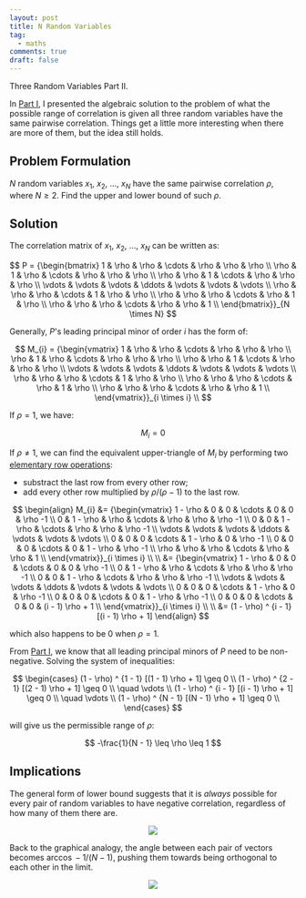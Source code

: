 ```yaml
---
layout: post
title: N Random Variables
tag:
  - maths
comments: true
draft: false
---
```

Three Random Variables Part II.

In [Part I](/Three-Random-Variables/), I presented the algebraic solution to the problem of what the possible range of correlation is given all three random variables have the same pairwise correlation. Things get a little more interesting when there are more of them, but the idea still holds. 

## Problem Formulation
$N$ random variables $x_1$, $x_2$, ..., $x_N$ have the same pairwise correlation $\rho$, where $N \geq 2$. Find the upper and lower bound of such $\rho$.

## Solution
The correlation matrix of $x_1$, $x_2$, ..., $x_N$ can be written as:

$$
P = {\begin{bmatrix} 
1      & \rho   & \rho   & \cdots & \rho   & \rho   & \rho   \\
\rho   & 1      & \rho   & \cdots & \rho   & \rho   & \rho   \\
\rho   & \rho   & 1      & \cdots & \rho   & \rho   & \rho   \\
\vdots & \vdots & \vdots & \ddots & \vdots & \vdots & \vdots \\
\rho   & \rho   & \rho   & \cdots & 1      & \rho   & \rho   \\
\rho   & \rho   & \rho   & \cdots & \rho   & 1      & \rho   \\
\rho   & \rho   & \rho   & \cdots & \rho   & \rho   & 1      \\
\end{bmatrix}}_{N \times N}
$$

Generally, $P$'s leading principal minor of order $i$ has the form of:

$$
M_{i} = {\begin{vmatrix} 
1      & \rho   & \rho   & \cdots & \rho   & \rho   & \rho   \\
\rho   & 1      & \rho   & \cdots & \rho   & \rho   & \rho   \\
\rho   & \rho   & 1      & \cdots & \rho   & \rho   & \rho   \\
\vdots & \vdots & \vdots & \ddots & \vdots & \vdots & \vdots \\
\rho   & \rho   & \rho   & \cdots & 1      & \rho   & \rho   \\
\rho   & \rho   & \rho   & \cdots & \rho   & 1      & \rho   \\
\rho   & \rho   & \rho   & \cdots & \rho   & \rho   & 1      \\
\end{vmatrix}}_{i \times i} \\
$$

If $\rho = 1$, we have:

$$
M_{i} = 0
$$

If $\rho \neq 1$, we can find the equivalent upper-triangle of $M_{i}$ by performing two [elementary row operations](https://en.wikipedia.org/wiki/Gaussian_elimination#Computing_determinants):
* substract the last row from every other row;
* add every other row multiplied by $\rho / (\rho - 1)$ to the last row.

$$
\begin{align}
M_{i} &= {\begin{vmatrix} 
1 - \rho & 0        & 0        & \cdots & 0        & 0        & \rho -1 \\
0        & 1 - \rho & \rho     & \cdots & \rho     & \rho     & \rho -1 \\
0        & 0        & 1 - \rho & \cdots & \rho     & \rho     & \rho -1 \\
\vdots   & \vdots   & \vdots   & \ddots & \vdots   & \vdots   & \vdots  \\
0        & 0        & 0        & \cdots & 1 - \rho & 0        & \rho -1 \\
0        & 0        & 0        & \cdots & 0        & 1 - \rho & \rho -1 \\
\rho     & \rho     & \rho     & \cdots & \rho     & \rho     & 1       \\
\end{vmatrix}}_{i \times i} \\
\\
&= {\begin{vmatrix} 
1 - \rho & 0        & 0        & \cdots & 0        & 0        & \rho -1          \\
0        & 1 - \rho & \rho     & \cdots & \rho     & \rho     & \rho -1          \\
0        & 0        & 1 - \rho & \cdots & \rho     & \rho     & \rho -1          \\
\vdots   & \vdots   & \vdots   & \ddots & \vdots   & \vdots   & \vdots           \\
0        & 0        & 0        & \cdots & 1 - \rho & 0        & \rho -1          \\
0        & 0        & 0        & \cdots & 0        & 1 - \rho & \rho -1          \\
0        & 0        & 0        & \cdots & 0        & 0        & (i - 1) \rho + 1 \\
\end{vmatrix}}_{i \times i} \\
\\
&= (1 - \rho) ^ {i - 1} [(i - 1)  \rho + 1]
\end{align}
$$

which also happens to be $0$ when $\rho = 1$.

From [Part I](/Three-Random-Variables/), we know that all leading principal minors of $P$ need to be non-negative. Solving the system of inequalities:

$$
\begin{cases}
(1 - \rho) ^ {1 - 1} [(1 - 1) \rho + 1] \geq 0 \\ 
(1 - \rho) ^ {2 - 1} [(2 - 1) \rho + 1] \geq 0 \\
\quad \vdots \\
(1 - \rho) ^ {i - 1} [(i - 1) \rho + 1] \geq 0 \\
\quad \vdots \\
(1 - \rho) ^ {N - 1} [(N - 1) \rho + 1] \geq 0 \\
\end{cases}
$$

will give us the permissible range of $\rho$:

$$
-\frac{1}{N - 1} \leq \rho \leq 1
$$

## Implications
The general form of lower bound suggests that it is _always_ possible for every pair of random variables to have negative correlation, regardless of how many of them there are.

<div align="center">
  <img src="https://shawenyao.github.io/R/output/three_random_variables_part_ii/rho_range.svg" />
</div>

Back to the graphical analogy, the angle between each pair of vectors becomes $\arccos -1 / (N - 1)$, pushing them towards being orthogonal to each other in the limit.

<div align="center">
  <img src="https://shawenyao.github.io/R/output/three_random_variables_part_ii/theta_range.svg" />
</div>
